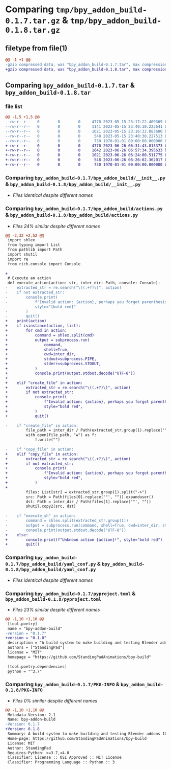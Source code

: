# Comparing `tmp/bpy_addon_build-0.1.7.tar.gz` & `tmp/bpy_addon_build-0.1.8.tar.gz`

## filetype from file(1)

```diff
@@ -1 +1 @@
-gzip compressed data, was "bpy_addon_build-0.1.7.tar", max compression
+gzip compressed data, was "bpy_addon_build-0.1.8.tar", max compression
```

## Comparing `bpy_addon_build-0.1.7.tar` & `bpy_addon_build-0.1.8.tar`

### file list

```diff
@@ -1,5 +1,5 @@
--rw-r--r--   0        0        0     4770 2023-05-15 23:17:22.409369 bpy_addon_build-0.1.7/bpy_addon_build/__init__.py
--rw-r--r--   0        0        0     1141 2023-05-15 23:40:10.223641 bpy_addon_build-0.1.7/bpy_addon_build/actions.py
--rw-r--r--   0        0        0     1021 2023-05-15 23:16:32.883680 bpy_addon_build-0.1.7/bpy_addon_build/yaml_conf.py
--rw-r--r--   0        0        0      548 2023-05-15 23:40:30.227513 bpy_addon_build-0.1.7/pyproject.toml
--rw-r--r--   0        0        0      730 1970-01-01 00:00:00.000000 bpy_addon_build-0.1.7/PKG-INFO
+-rw-r--r--   0        0        0     4770 2023-06-26 06:31:43.813373 bpy_addon_build-0.1.8/bpy_addon_build/__init__.py
+-rw-r--r--   0        0        0     1642 2023-06-26 06:57:34.395633 bpy_addon_build-0.1.8/bpy_addon_build/actions.py
+-rw-r--r--   0        0        0     1021 2023-06-26 06:24:00.511775 bpy_addon_build-0.1.8/bpy_addon_build/yaml_conf.py
+-rw-r--r--   0        0        0      548 2023-06-26 06:26:02.362017 bpy_addon_build-0.1.8/pyproject.toml
+-rw-r--r--   0        0        0      730 1970-01-01 00:00:00.000000 bpy_addon_build-0.1.8/PKG-INFO
```

### Comparing `bpy_addon_build-0.1.7/bpy_addon_build/__init__.py` & `bpy_addon_build-0.1.8/bpy_addon_build/__init__.py`

 * *Files identical despite different names*

### Comparing `bpy_addon_build-0.1.7/bpy_addon_build/actions.py` & `bpy_addon_build-0.1.8/bpy_addon_build/actions.py`

 * *Files 24% similar despite different names*

```diff
@@ -2,32 +2,52 @@
 import shlex
 from typing import List
 from pathlib import Path
 import shutil
 import re
 from rich.console import Console
 
+
 # Execute an action
 def execute_action(action: str, inter_dir: Path, console: Console):
-    extracted_str = re.search("\((.+?)\)", action)
-    if not extracted_str:
-        console.print(
-            f"Invalid action: {action}, perhaps you forgot parenthesis?",
-            style="[bold red]"
-        )
-        quit()
+    print(action)
+    if isinstance(action, list):
+        for cmd in action:
+            command = shlex.split(cmd)
+            output = subprocess.run(
+                command,
+                shell=True,
+                cwd=inter_dir,
+                stdout=subprocess.PIPE,
+                stderr=subprocess.STDOUT,
+            )
+            console.print(output.stdout.decode("UTF-8"))
+
+    elif "create_file" in action:
+        extracted_str = re.search("\((.+?)\)", action)
+        if not extracted_str:
+            console.print(
+                f"Invalid action: {action}, perhaps you forgot parenthesis?",
+                style="bold red",
+            )
+            quit()
 
-    if "create_file" in action:
         file_path = inter_dir / Path(extracted_str.group(1).replace('"', ""))
         with open(file_path, "w") as f:
             f.write("")
 
-    if "copy_file" in action:
+    elif "copy_file" in action:
+        extracted_str = re.search("\((.+?)\)", action)
+        if not extracted_str:
+            console.print(
+                f"Invalid action: {action}, perhaps you forgot parenthesis?",
+                style="bold red",
+            )
+
         files: List[str] = extracted_str.group(1).split("->")
         src: Path = Path(files[0].replace('"', "")).expanduser()
         dst: Path = inter_dir / Path(files[1].replace('"', ""))
         shutil.copy2(src, dst)
 
-    if "execute_sh" in action:
-        command = shlex.split(extracted_str.group(1))
-        output = subprocess.run(command, shell=True, cwd=inter_dir, stdout=subprocess.PIPE, stderr=subprocess.STDOUT)
-        console.print(output.stdout.decode("UTF-8"))
+    else:
+        console.print(f"Unknown action {action}!", style="bold red")
+        quit()
```

### Comparing `bpy_addon_build-0.1.7/bpy_addon_build/yaml_conf.py` & `bpy_addon_build-0.1.8/bpy_addon_build/yaml_conf.py`

 * *Files identical despite different names*

### Comparing `bpy_addon_build-0.1.7/pyproject.toml` & `bpy_addon_build-0.1.8/pyproject.toml`

 * *Files 23% similar despite different names*

```diff
@@ -1,10 +1,10 @@
 [tool.poetry]
 name = "bpy-addon-build"
-version = "0.1.7"
+version = "0.1.8"
 description = "A build system to make building and testing Blender addons 10 times easier"
 authors = ["StandingPad"]
 license = "MIT"
 homepage = "https://github.com/StandingPadAnimations/bpy-build"
 
 [tool.poetry.dependencies]
 python = "^3.7"
```

### Comparing `bpy_addon_build-0.1.7/PKG-INFO` & `bpy_addon_build-0.1.8/PKG-INFO`

 * *Files 0% similar despite different names*

```diff
@@ -1,10 +1,10 @@
 Metadata-Version: 2.1
 Name: bpy-addon-build
-Version: 0.1.7
+Version: 0.1.8
 Summary: A build system to make building and testing Blender addons 10 times easier
 Home-page: https://github.com/StandingPadAnimations/bpy-build
 License: MIT
 Author: StandingPad
 Requires-Python: >=3.7,<4.0
 Classifier: License :: OSI Approved :: MIT License
 Classifier: Programming Language :: Python :: 3
```

